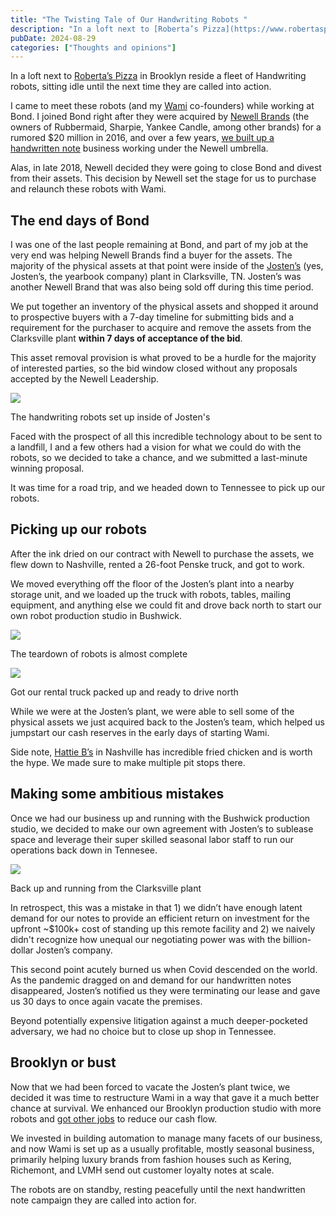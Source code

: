 ```yaml
---
title: "The Twisting Tale of Our Handwriting Robots "
description: "In a loft next to [Roberta’s Pizza](https://www.robertaspizza.com/bushwick) in Brooklyn reside a fleet of Handwriting robots, sitting idle until the next time t"
pubDate: 2024-08-29
categories: ["Thoughts and opinions"]
---
```


In a loft next to [Roberta’s Pizza](https://www.robertaspizza.com/bushwick) in Brooklyn reside a fleet of Handwriting robots, sitting idle until the next time they are called into action. 

I came to meet these robots (and my [Wami](https://wami.io/) co-founders) while working at Bond. I joined Bond right after they were acquired by [Newell Brands](https://www.newellbrands.com/) (the owners of Rubbermaid, Sharpie, Yankee Candle, among other brands) for a rumored $20 million in 2016, and over a few years, [we built up a handwritten note](https://aaronmichaelroy.com/unlocking-revenue-with-product-led-growth/) business working under the Newell umbrella. 

Alas, in late 2018, Newell decided they were going to close Bond and divest from their assets. This decision by Newell set the stage for us to purchase and relaunch these robots with Wami. 

## **The end days of Bond**

I was one of the last people remaining at Bond, and part of my job at the very end was helping Newell Brands find a buyer for the assets. The majority of the physical assets at that point were inside of the [Josten’s](https://www.jostens.com/) (yes, Josten’s, the yearbook company) plant in Clarksville, TN. Josten’s was another Newell Brand that was also being sold off during this time period. 

We put together an inventory of the physical assets and shopped it around to prospective buyers with a 7-day timeline for submitting bids and a requirement for the purchaser to acquire and remove the assets from the Clarksville plant **within 7 days of acceptance of the bid**. 

This asset removal provision is what proved to be a hurdle for the majority of interested parties, so the bid window closed without any proposals accepted by the Newell Leadership. 

![](/images/the-twisting-tale-of-our-handwriting-robots-1759632217350.jpg)

The handwriting robots set up inside of Josten's

Faced with the prospect of all this incredible technology about to be sent to a landfill, I and a few others had a vision for what we could do with the robots, so we decided to take a chance, and we submitted a last-minute winning proposal. 

It was time for a road trip, and we headed down to Tennessee to pick up our robots. 

## **Picking up our robots**

After the ink dried on our contract with Newell to purchase the assets, we flew down to Nashville, rented a 26-foot Penske truck, and got to work. 

We moved everything off the floor of the Josten’s plant into a nearby storage unit, and we loaded up the truck with robots, tables, mailing equipment, and anything else we could fit and drove back north to start our own robot production studio in Bushwick. 

![](/images/the-twisting-tale-of-our-handwriting-robots-1759632217375.jpg)

The teardown of robots is almost complete

![](/images/the-twisting-tale-of-our-handwriting-robots-1759632217406.jpg)

Got our rental truck packed up and ready to drive north

While we were at the Josten’s plant, we were able to sell some of the physical assets we just acquired back to the Josten’s team, which helped us jumpstart our cash reserves in the early days of starting Wami. 

Side note, [Hattie B’s](https://www.hattieb.com/) in Nashville has incredible fried chicken and is worth the hype. We made sure to make multiple pit stops there. 

## **Making some ambitious mistakes**

Once we had our business up and running with the Bushwick production studio, we decided to make our own agreement with Josten’s to sublease space and leverage their super skilled seasonal labor staff to run our operations back down in Tennesee. 

![](/images/the-twisting-tale-of-our-handwriting-robots-1759632217434.jpg)

Back up and running from the Clarksville plant

In retrospect, this was a mistake in that 1) we didn’t have enough latent demand for our notes to provide an efficient return on investment for the upfront ~$100k+ cost of standing up this remote facility and 2) we naively didn't recognize how unequal our negotiating power was with the billion-dollar Josten’s company. 

This second point acutely burned us when Covid descended on the world. As the pandemic dragged on and demand for our handwritten notes disappeared, Josten’s notified us they were terminating our lease and gave us 30 days to once again vacate the premises. 

Beyond potentially expensive litigation against a much deeper-pocketed adversary, we had no choice but to close up shop in Tennessee. 

## **Brooklyn or bust** 

Now that we had been forced to vacate the Josten’s plant twice, we decided it was time to restructure Wami in a way that gave it a much better chance at survival. We enhanced our Brooklyn production studio with more robots and [got other jobs](https://aaronmichaelroy.com/how-i-got-a-product-job-during-the-pandemic/) to reduce our cash flow. 

We invested in building automation to manage many facets of our business, and now Wami is set up as a usually profitable, mostly seasonal business, primarily helping luxury brands from fashion houses such as Kering, Richemont, and LVMH send out customer loyalty notes at scale. 

The robots are on standby, resting peacefully until the next handwritten note campaign they are called into action for.